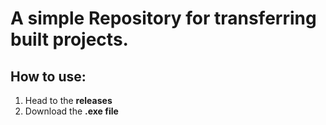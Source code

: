 # A simple Repository for transferring built projects.

## How to use:
1. Head to the **releases**
2. Download the **.exe file**
